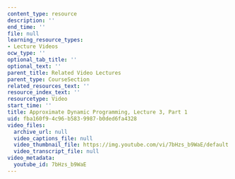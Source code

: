 ```yaml
---
content_type: resource
description: ''
end_time: ''
file: null
learning_resource_types:
- Lecture Videos
ocw_type: ''
optional_tab_title: ''
optional_text: ''
parent_title: Related Video Lectures
parent_type: CourseSection
related_resources_text: ''
resource_index_text: ''
resourcetype: Video
start_time: ''
title: Approximate Dynamic Programming, Lecture 3, Part 1
uid: fba160f9-4c96-b583-9987-b0ded6fa4328
video_files:
  archive_url: null
  video_captions_file: null
  video_thumbnail_file: https://img.youtube.com/vi/7bHzs_b9WaE/default.jpg
  video_transcript_file: null
video_metadata:
  youtube_id: 7bHzs_b9WaE
---
```

